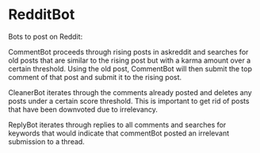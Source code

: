 # RedditBot
Bots to post on Reddit:

CommentBot proceeds through rising posts in askreddit and searches for old posts that are similar to the rising post but with a karma amount over a certain threshold. Using the old post, CommentBot will then submit the top comment of that post and submit it to the rising post.

CleanerBot iterates through the comments already posted and deletes any posts under a certain score threshold. This is important to get rid of posts that have been downvoted due to irrelevancy.

ReplyBot iterates through replies to all comments and searches for keywords that would indicate that commentBot posted an irrelevant submission to a thread.
